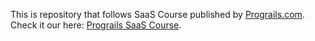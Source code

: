This is repository that follows SaaS Course published by [Prograils.com](https://prograils.com).
Check it our here: [Prograils SaaS Course](https://prograils.com/saas-course).
